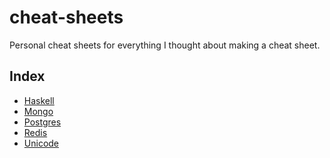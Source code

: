 # cheat-sheets
Personal cheat sheets for everything I thought about making a cheat sheet.

Index
-----

* [Haskell](sheets/haskell.md)
* [Mongo](sheets/mongo.md)
* [Postgres](sheets/postgres.md)
* [Redis](sheets/redis.md)
* [Unicode](sheets/unicode.md)
